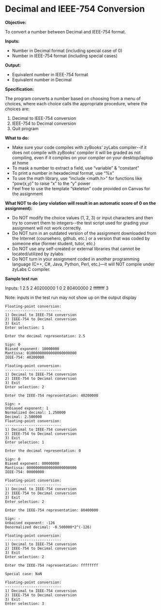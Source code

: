 # Decimal and IEEE-754 Conversion

**Objective:**

To convert a number between Decimal and IEEE-754 format.

**Inputs:**
- Number in Decimal format (including special case of 0)
- Number in IEEE-754 format (including special cases)

**Output:**
- Equivalent number in IEEE-754 format
- Equivalent number in Decimal

**Specification:**

The program converts a number based on choosing from a menu of choices, where each choice
calls the appropriate procedure, where the choices are:

1) Decimal to IEEE-754 conversion
2) IEEE-754 to Decimal conversion
3) Quit program

**What to do:**
- Make sure your code compiles with zyBooks’ zyLabs compiler--if it does not compile with
zyBooks’ compiler it will be graded as not compiling, even if it compiles on your compiler on
your desktop/laptop at home
- To mask a number to extract a field, use “variable” & “constant”
- To print a number in hexadecimal format, use “%x”
- To use the math library, use “include <math.h>” for functions like “pow(x,y)” to raise “x” to
the “y” power
- Feel free to use the template “skeleton” code provided on Canvas for the assignment

**What NOT to do (any violation will result in an automatic score of 0 on the assignment):**
- Do NOT modify the choice values (1, 2, 3) or input characters and then try to convert them to
integers--the test script used for grading your assignment will not work correctly.
- Do NOT turn in an outdated version of the assignment downloaded from the Internet
(coursehero, github, etc.) or a version that was coded by someone else (former student, tutor,
etc.)
- Do NOT use any self-created or external libraries that cannot be located/utilized by zylabs
- Do NOT turn in your assignment coded in another programming language (C++, C#, Java,
Python, Perl, etc.)—it will NOT compile under zyLabs C compiler.

**Sample test run** 

Inputs: 
1 2.5 2 40200000 1 0 2 80400000 2 ffffffff 3

Note: inputs in the test run may not show
up on the output display

```
Floating-point conversion:
--------------------------
1) Decimal to IEEE-754 conversion
2) IEEE-754 to Decimal conversion
3) Exit
Enter selection: 1

Enter the decimal representation: 2.5

Sign: 0
Biased exponent: 10000000
Mantissa: 01000000000000000000000
IEEE-754: 40200000

Floating-point conversion:
--------------------------
1) Decimal to IEEE-754 conversion
2) IEEE-754 to Decimal conversion
3) Exit
Enter selection: 2

Enter the IEEE-754 representation: 40200000

Sign: +
Unbiased exponent: 1
Normalized decimal: 1.250000
Decimal: 2.500000
Floating-point conversion:
--------------------------
1) Decimal to IEEE-754 conversion
2) IEEE-754 to Decimal conversion
3) Exit
Enter selection: 1

Enter the decimal representation: 0

Sign: 0
Biased exponent: 00000000
Mantissa: 00000000000000000000000
IEEE-754: 00000000

Floating-point conversion:
--------------------------
1) Decimal to IEEE-754 conversion
2) IEEE-754 to Decimal conversion
3) Exit
Enter selection: 2

Enter the IEEE-754 representation: 80400000

Sign: -
Unbaised exponent: -126
Denormalized decimal: -0.500000*2^(-126)

Floating-point conversion:
--------------------------
1) Decimal to IEEE-754 conversion
2) IEEE-754 to Decimal conversion
3) Exit
Enter selection: 2

Enter the IEEE-754 representation: ffffffff

Special case: NaN

Floating-point conversion:
--------------------------
1) Decimal to IEEE-754 conversion
2) IEEE-754 to Decimal conversion
3) Exit
Enter selection: 3
```
